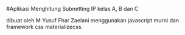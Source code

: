 #Aplikasi Menghitung Subnetting IP kelas A, B dan C

dibuat oleh M Yusuf Fhar Zaelani menggunakan javascript murni dan framework css materializecss.